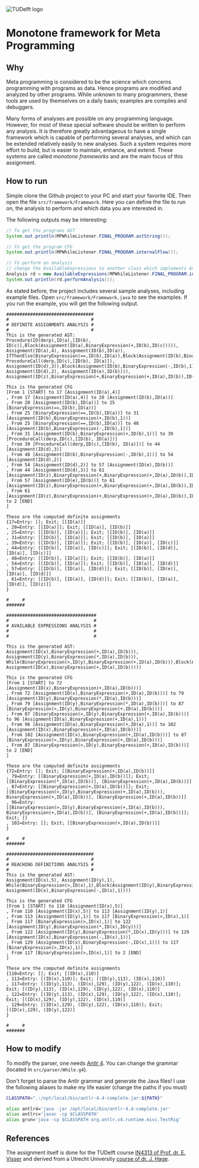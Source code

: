 ![TUDelft logo](http://www.tudelft.nl/fileadmin/Default/Templates/images/logo.gif)

# Monotone framework for Meta Programming

## Why

Meta programming is considered to be the science which concerns programming with programs as data. 
Hence programs are modified and analyzed by other programs.
While unknown to many programmers, these tools are used by themselves on a daily basis;
examples are compiles and debuggers.

Many forms of analyses are possible on any programming language.
However, for most of these special software should be written to perform any analysis.
It is therefore greatly advantageous to have a single framework which is capable of performing several analyses, 
and which can be extended relatively easily to new analyses.
Such a system requires more effort to build, but is easier to maintain, enhance, and extend.
These systems are called _monotone frameworks_ and are the main focus of this assignment.

## How to run

Simple clone the Github project to your PC and start your favorite IDE.
Then open the file `src/framework/Framework`.
Here you can define the file to run on, the analysis to perform and which data you are interested in.

The following outputs may be interesting:

````java
// To get the programs AST
System.out.println(MPWhileListener.FINAL_PROGRAM.astString());

// To get the program CFG
System.out.println(MPWhileListener.FINAL_PROGRAM.internalFlow());

// To perform an analysis
// change the AvailableExpressions to another class which implements Analysis to do other analyses
Analysis rd = new AvailableExpressions(MPWhileListener.FINAL_PROGRAM.internalFlow());
System.out.println(rd.performAnalysis());
````

As stated before, the project includes several sample analyses, including example files.
Open `src/framework/Framework.java` to see the examples.
If you run the example, you will get the following output.

````
#################################
#                               #
# DEFINITE ASSIGNMENTS ANALYSIS #
#                               #
This is the generated AST:
Procedure(ID(derp),ID(a),[ID(b), ID(c)],Block(Assignment(ID(a),BinaryExpression(+,ID(b),ID(c))))), Assignment(ID(a),4), Assignment(ID(b),ID(a)), IfThenElse(BinaryExpression(==,ID(b),ID(a)),Block(Assignment(ID(b),BinaryExpression(+,ID(b),1)), ProcedureCall(derp,ID(c),[ID(b), ID(a)]), Assignment(ID(d),3)),Block(Assignment(ID(b),BinaryExpression(-,ID(b),1)), Assignment(ID(d),2), Assignment(ID(e),ID(b)))), Assignment(ID(z),BinaryExpression(+,BinaryExpression(+,ID(a),ID(b)),ID(d)))

This is the generated CFG
[From 1 [START] to 17 [Assignment(ID(a),4)]
, From 17 [Assignment(ID(a),4)] to 20 [Assignment(ID(b),ID(a))]
, From 20 [Assignment(ID(b),ID(a))] to 25 [BinaryExpression(==,ID(b),ID(a))]
, From 25 [BinaryExpression(==,ID(b),ID(a))] to 31 [Assignment(ID(b),BinaryExpression(+,ID(b),1))]
, From 25 [BinaryExpression(==,ID(b),ID(a))] to 48 [Assignment(ID(b),BinaryExpression(-,ID(b),1))]
, From 31 [Assignment(ID(b),BinaryExpression(+,ID(b),1))] to 39 [ProcedureCall(derp,ID(c),[ID(b), ID(a)])]
, From 39 [ProcedureCall(derp,ID(c),[ID(b), ID(a)])] to 44 [Assignment(ID(d),3)]
, From 48 [Assignment(ID(b),BinaryExpression(-,ID(b),1))] to 54 [Assignment(ID(d),2)]
, From 54 [Assignment(ID(d),2)] to 57 [Assignment(ID(e),ID(b))]
, From 44 [Assignment(ID(d),3)] to 61 [Assignment(ID(z),BinaryExpression(+,BinaryExpression(+,ID(a),ID(b)),ID(d)))]
, From 57 [Assignment(ID(e),ID(b))] to 61 [Assignment(ID(z),BinaryExpression(+,BinaryExpression(+,ID(a),ID(b)),ID(d)))]
, From 61 [Assignment(ID(z),BinaryExpression(+,BinaryExpression(+,ID(a),ID(b)),ID(d)))] to 2 [END]
]

These are the computed definite assignments
{17=Entry: []; Exit; [[ID(a)]]
, 20=Entry: [[ID(a)]]; Exit; [[ID(a)], [ID(b)]]
, 25=Entry: [[ID(b)], [ID(a)]]; Exit; [[ID(b)], [ID(a)]]
, 31=Entry: [[ID(b)], [ID(a)]]; Exit; [[ID(b)], [ID(a)]]
, 39=Entry: [[ID(b)], [ID(a)]]; Exit; [[ID(b)], [ID(a)], [ID(c)]]
, 44=Entry: [[ID(b)], [ID(a)], [ID(c)]]; Exit; [[ID(b)], [ID(d)], [ID(a)], [ID(c)]]
, 48=Entry: [[ID(b)], [ID(a)]]; Exit; [[ID(b)], [ID(a)]]
, 54=Entry: [[ID(b)], [ID(a)]]; Exit; [[ID(b)], [ID(a)], [ID(d)]]
, 57=Entry: [[ID(b)], [ID(a)], [ID(d)]]; Exit; [[ID(b)], [ID(e)], [ID(a)], [ID(d)]]
, 61=Entry: [[ID(b)], [ID(a)], [ID(d)]]; Exit; [[ID(b)], [ID(a)], [ID(d)], [ID(z)]]
}

#     #
#######

##################################
#                                #
# AVAILABLE EXPRESSIONS ANALYSIS #
#                                #
#                                #

This is the generated AST:
Assignment(ID(x),BinaryExpression(+,ID(a),ID(b))), Assignment(ID(y),BinaryExpression(*,ID(a),ID(b))), While(BinaryExpression(>,ID(y),BinaryExpression(+,ID(a),ID(b))),Block(Assignment(ID(a),BinaryExpression(+,ID(a),1)), Assignment(ID(x),BinaryExpression(+,ID(a),ID(b)))))

This is the generated CFG
[From 1 [START] to 72 [Assignment(ID(x),BinaryExpression(+,ID(a),ID(b)))]
, From 72 [Assignment(ID(x),BinaryExpression(+,ID(a),ID(b)))] to 79 [Assignment(ID(y),BinaryExpression(*,ID(a),ID(b)))]
, From 79 [Assignment(ID(y),BinaryExpression(*,ID(a),ID(b)))] to 87 [BinaryExpression(>,ID(y),BinaryExpression(+,ID(a),ID(b)))]
, From 87 [BinaryExpression(>,ID(y),BinaryExpression(+,ID(a),ID(b)))] to 96 [Assignment(ID(a),BinaryExpression(+,ID(a),1))]
, From 96 [Assignment(ID(a),BinaryExpression(+,ID(a),1))] to 102 [Assignment(ID(x),BinaryExpression(+,ID(a),ID(b)))]
, From 102 [Assignment(ID(x),BinaryExpression(+,ID(a),ID(b)))] to 87 [BinaryExpression(>,ID(y),BinaryExpression(+,ID(a),ID(b)))]
, From 87 [BinaryExpression(>,ID(y),BinaryExpression(+,ID(a),ID(b)))] to 2 [END]
]

These are the computed definite assignments
{72=Entry: []; Exit; [[BinaryExpression(+,ID(a),ID(b))]]
, 79=Entry: [[BinaryExpression(+,ID(a),ID(b))]]; Exit; [[BinaryExpression(*,ID(a),ID(b))], [BinaryExpression(+,ID(a),ID(b))]]
, 87=Entry: [[BinaryExpression(+,ID(a),ID(b))]]; Exit; [[BinaryExpression(>,ID(y),BinaryExpression(+,ID(a),ID(b))), BinaryExpression(+,ID(a),ID(b))], [BinaryExpression(+,ID(a),ID(b))]]
, 96=Entry: [[BinaryExpression(>,ID(y),BinaryExpression(+,ID(a),ID(b))), BinaryExpression(+,ID(a),ID(b))], [BinaryExpression(+,ID(a),ID(b))]]; Exit; []
, 102=Entry: []; Exit; [[BinaryExpression(+,ID(a),ID(b))]]
}

#     #
#######

#################################
#                               #
# REACHING DEFINITIONS ANALYSIS #
#                               #
This is the generated AST:
Assignment(ID(x),5), Assignment(ID(y),1), While(BinaryExpression(>,ID(x),1),Block(Assignment(ID(y),BinaryExpression(*,ID(x),ID(y))), Assignment(ID(x),BinaryExpression(-,ID(x),1))))

This is the generated CFG
[From 1 [START] to 110 [Assignment(ID(x),5)]
, From 110 [Assignment(ID(x),5)] to 113 [Assignment(ID(y),1)]
, From 113 [Assignment(ID(y),1)] to 117 [BinaryExpression(>,ID(x),1)]
, From 117 [BinaryExpression(>,ID(x),1)] to 122 [Assignment(ID(y),BinaryExpression(*,ID(x),ID(y)))]
, From 122 [Assignment(ID(y),BinaryExpression(*,ID(x),ID(y)))] to 129 [Assignment(ID(x),BinaryExpression(-,ID(x),1))]
, From 129 [Assignment(ID(x),BinaryExpression(-,ID(x),1))] to 117 [BinaryExpression(>,ID(x),1)]
, From 117 [BinaryExpression(>,ID(x),1)] to 2 [END]
]

These are the computed definite assignments
{110=Entry: []; Exit; [(ID(x),110)]
, 113=Entry: [(ID(x),110)]; Exit; [(ID(y),113), (ID(x),110)]
, 117=Entry: [(ID(y),113), (ID(x),129), (ID(y),122), (ID(x),110)]; Exit; [(ID(y),113), (ID(x),129), (ID(y),122), (ID(x),110)]
, 122=Entry: [(ID(y),113), (ID(x),129), (ID(y),122), (ID(x),110)]; Exit; [(ID(x),129), (ID(y),122), (ID(x),110)]
, 129=Entry: [(ID(x),129), (ID(y),122), (ID(x),110)]; Exit; [(ID(x),129), (ID(y),122)]
}

#     #
#######
````

## How to modify

To modify the parser, one needs [Antlr 4](http://www.antlr.org).
You can change the grammar (located in `src/parser/While.g4`).

Don't forget to parse the Antlr grammar and generate the Java files!
I use the following aliases to make my life easier (change the paths if you must)

````bash
CLASSPATH=".:/opt/local/bin/antlr-4.4-complete.jar:${PATH}"

alias antlr4='java -jar /opt/local/bin/antlr-4.4-complete.jar'
alias antlrc='javac -cp $CLASSPATH'
alias grun='java -cp $CLASSPATH org.antlr.v4.runtime.misc.TestRig'
````

## References

The assignment itself is done for the TUDelft course [IN4313 of Prof. dr. E. Visser](http://www.studiegids.tudelft.nl/a101\_displayCourse.do?course_id=31677) and derived from a Utrecht University [course of dr. J. Hage](http://www.cs.uu.nl/wiki/Apa/DataflowAndAbstractInterpretation).

